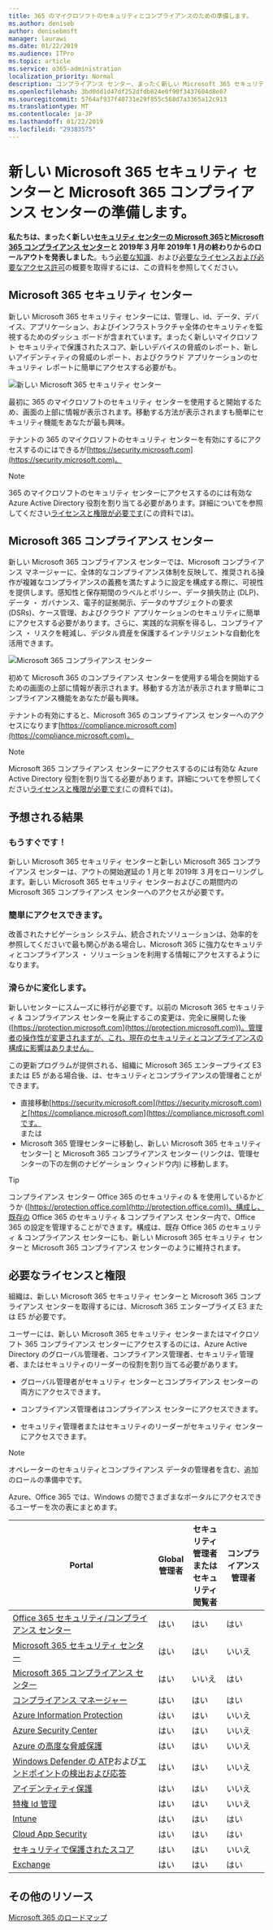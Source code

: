 ```yaml
---
title: 365 のマイクロソフトのセキュリティとコンプライアンスのための準備します。
ms.author: deniseb
author: denisebmsft
manager: laurawi
ms.date: 01/22/2019
ms.audience: ITPro
ms.topic: article
ms.service: o365-administration
localization_priority: Normal
description: コンプライアンス センター、まったく新しい Microsoft 365 セキュリティ センターの準備します。
ms.openlocfilehash: 3bd0dd1d47df252dfdb024e0f90f3437604d8e07
ms.sourcegitcommit: 5764af937f40731e29f855c568d7a3365a12c913
ms.translationtype: MT
ms.contentlocale: ja-JP
ms.lasthandoff: 01/22/2019
ms.locfileid: "29383575"
---
```

# <a name="get-ready-for-the-new-microsoft-365-security-center-and-microsoft-365-compliance-center"></a>新しい Microsoft 365 セキュリティ センターと Microsoft 365 コンプライアンス センターの準備します。

**私たちは、まったく新しい[セキュリティ センターの Microsoft 365](#microsoft-365-security-center)と[Microsoft 365 コンプライアンス センター](#microsoft-365-compliance-center)と 2019年 3 月年 2019年 1 月の終わりからのロールアウトを発表しました**。もう[必要な知識](#what-to-expect)、および[必要なライセンスおよび必要なアクセス許可](#required-licenses-and-permissions)の概要を取得するには、この資料を参照してください。

## <a name="microsoft-365-security-center"></a>Microsoft 365 セキュリティ センター

新しい Microsoft 365 セキュリティ センターには、管理し、id、データ、デバイス、アプリケーション、およびインフラストラクチャ全体のセキュリティを監視するためのダッシュ ボードが含まれています。まったく新しいマイクロソフト セキュリティで保護されたスコア、新しいデバイスの脅威のレポート、新しいアイデンティティの脅威のレポート、およびクラウド アプリケーションのセキュリティ レポートに簡単にアクセスする必要がも。 

![新しい Microsoft 365 セキュリティ センター](media/m365-security-center.png)

最初に 365 のマイクロソフトのセキュリティ センターを使用すると開始するため、画面の上部に情報が表示されます。移動する方法が表示されますも簡単にセキュリティ機能をあなたが最も興味。

テナントの 365 のマイクロソフトのセキュリティ センターを有効にするにアクセスするのにはできるが[https://security.microsoft.com](https://security.microsoft.com)。 

> [!NOTE]
> 365 のマイクロソフトのセキュリティ センターにアクセスするのには有効な Azure Active Directory 役割を割り当てる必要があります。詳細についてを参照してください[ライセンスと権限が必要です](#required-licenses-and-permissions)(この資料では)。

## <a name="microsoft-365-compliance-center"></a>Microsoft 365 コンプライアンス センター

新しい Microsoft 365 コンプライアンス センターでは、Microsoft コンプライアンス マネージャーに、全体的なコンプライアンス体制を反映して、推奨される操作が複雑なコンプライアンスの義務を満たすように設定を構成する際に、可視性を提供します。感知性と保存期間のラベルとポリシー、データ損失防止 (DLP)、データ ・ ガバナンス、電子的証拠開示、データのサブジェクトの要求 (DSRs)、ケース管理、およびクラウド アプリケーションのセキュリティに簡単にアクセスする必要があります。さらに、実践的な洞察を得るし、コンプライアンス ・ リスクを軽減し、デジタル資産を保護するインテリジェントな自動化を活用できます。 

![Microsoft 365 コンプライアンス センター](media/m365-compliance-center.png)

初めて Microsoft 365 のコンプライアンス センターを使用する場合を開始するための画面の上部に情報が表示されます。移動する方法が表示されます簡単にコンプライアンス機能をあなたが最も興味。

テナントの有効にすると、Microsoft 365 のコンプライアンス センターへのアクセスになります[https://compliance.microsoft.com](https://compliance.microsoft.com)。  

> [!NOTE]
> Microsoft 365 コンプライアンス センターにアクセスするのには有効な Azure Active Directory 役割を割り当てる必要があります。詳細についてを参照してください[ライセンスと権限が必要です](#required-licenses-and-permissions)(この資料では)。

## <a name="what-to-expect"></a>予想される結果

### <a name="coming-soon"></a>もうすぐです！

新しい Microsoft 365 セキュリティ センターと新しい Microsoft 365 コンプライアンス センターは、アウトの開始遅延の 1 月と年 2019年 3 月をローリングします。新しい Microsoft 365 セキュリティ センターおよびこの期間内の Microsoft 365 コンプライアンス センターへのアクセスが必要です。

### <a name="easy-access"></a>簡単にアクセスできます。

改善されたナビゲーション システム、統合されたソリューションは、効率的を参照してくださいで最も関心がある場合し、Microsoft 365 に強力なセキュリティとコンプライアンス ・ ソリューションを利用する情報にアクセスするようになります。

### <a name="smooth-transition"></a>滑らかに変化します。

新しいセンターにスムーズに移行が必要です。以前の Microsoft 365 セキュリティ & コンプライアンス センターを廃止するこの変更は、完全に展開した後 ([https://protection.microsoft.com](https://protection.microsoft.com))。管理者の操作性が変更されますが、これ、現在のセキュリティとコンプライアンスの構成に影響はありません。

この更新プログラムが提供される、組織に Microsoft 365 エンタープライズ E3 または E5 がある場合後、は、セキュリティとコンプライアンスの管理者ことができます。

- 直接移動[https://security.microsoft.com](https://security.microsoft.com)と[https://compliance.microsoft.com](https://compliance.microsoft.com)です。 <br>または  
- Microsoft 365 管理センターに移動し、新しい Microsoft 365 セキュリティ センター] と Microsoft 365 コンプライアンス センター (リンクは、管理センターの下の左側のナビゲーション ウィンドウ内) に移動します。

> [!TIP]
> コンプライアンス センター Office 365 のセキュリティの & を使用しているかどうか ([https://protection.office.com](http://protection.office.com))、構成し、既存の Office 365 のセキュリティ & コンプライアンス センター内で、Office 365 の設定を管理することができます。構成は、既存 Office 365 のセキュリティ & コンプライアンス センターにも、新しい Microsoft 365 セキュリティ センターと Microsoft 365 コンプライアンス センターのように維持されます。  

## <a name="required-licenses-and-permissions"></a>必要なライセンスと権限

組織は、新しい Microsoft 365 セキュリティ センターと Microsoft 365 コンプライアンス センターを取得するには、Microsoft 365 エンタープライズ E3 または E5 が必要です。

ユーザーには、新しい Microsoft 365 セキュリティ センターまたはマイクロソフト 365 コンプライアンス センターにアクセスするのには、Azure Active Directory のグローバル管理者、コンプライアンス管理者、セキュリティ管理者、またはセキュリティのリーダーの役割を割り当てる必要があります。

- グローバル管理者がセキュリティ センターとコンプライアンス センターの両方にアクセスできます。

- コンプライアンス管理者はコンプライアンス センターにアクセスできます。

- セキュリティ管理者またはセキュリティのリーダーがセキュリティ センターにアクセスできます。

> [!NOTE]
> オペレーターのセキュリティとコンプライアンス データの管理者を含む、追加のロールの準備中です。

Azure、Office 365 では、Windows の間でさまざまなポータルにアクセスできるユーザーを次の表にまとめます。

|Portal  |Global<br/>管理者  |セキュリティ <br/>管理者<br>または<br>セキュリティ<br>閲覧者 |コンプライアンス<br/>管理者  |
|---------|---------|---------|---------|
|[Office 365 セキュリティ/コンプライアンス センター](https://protection.office.com) |はい |はい  |はい |
|[Microsoft 365 セキュリティ センター](https://security.microsoft.com) |はい  | はい  | いいえ        |
|[Microsoft 365 コンプライアンス センター](https://compliance.microsoft.com) | はい | いいえ | はい |
|[コンプライアンス マネージャー](https://aka.ms/compliancemanager) |はい | はい |はい  |
|[Azure Information Protection](https://docs.microsoft.com/azure/information-protection) |はい |はい |いいえ |
|[Azure Security Center](https://docs.microsoft.com/azure/security-center/)  |はい |はい |いいえ |
|[Azure の高度な脅威保護](https://docs.microsoft.com/azure-advanced-threat-protection/what-is-atp)  |はい |はい |いいえ |
|[Windows Defender の ATP](https://docs.microsoft.com/windows/security/threat-protection/windows-defender-atp/windows-defender-advanced-threat-protection?ocid=tia-260153000#windows-defender-atp)および[エンドポイントの検出および応答](https://docs.microsoft.com/windows/security/threat-protection/windows-defender-atp/overview-endpoint-detection-response)     |はい |はい |いいえ |
|[アイデンティティ保護](https://docs.microsoft.com/azure/active-directory/identity-protection)     |はい |はい |いいえ |
|[特権 Id 管理](https://docs.microsoft.com/azure/active-directory/privileged-identity-management)     |はい |はい |いいえ |
|[Intune](https://docs.microsoft.com/intune)     |はい |はい |はい |
|[Cloud App Security](https://docs.microsoft.com/cloud-app-security/)     |はい |はい |はい |
|[セキュリティで保護されたスコア](https://docs.microsoft.com/office365/securitycompliance/office-365-secure-score)     |はい |はい |いいえ |
|[Exchange](https://docs.microsoft.com/exchange/)     |はい |はい |はい |

## <a name="additional-resources"></a>その他のリソース

[Microsoft 365 のロードマップ](https://www.microsoft.com/microsoft-365/roadmap)

